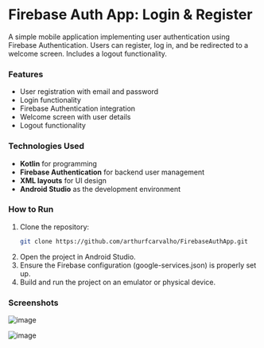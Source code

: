 # Firebase Auth App: Login & Register

A simple mobile application implementing user authentication using Firebase Authentication. Users can register, log in, and be redirected to a welcome screen. Includes a logout functionality.

### Features
- User registration with email and password
- Login functionality
- Firebase Authentication integration
- Welcome screen with user details
- Logout functionality

### Technologies Used
- **Kotlin** for programming
- **Firebase Authentication** for backend user management
- **XML layouts** for UI design
- **Android Studio** as the development environment

### How to Run
1. Clone the repository:
   ```bash
   git clone https://github.com/arthurfcarvalho/FirebaseAuthApp.git
2. Open the project in Android Studio.
3. Ensure the Firebase configuration (google-services.json) is properly set up.
4. Build and run the project on an emulator or physical device.

### Screenshots
![image](https://github.com/user-attachments/assets/bc61d014-760b-40f2-ab62-199e5bb61d5f)

![image](https://github.com/user-attachments/assets/e5a706cb-cd7c-41e2-a557-3feaf8f57cb6)
